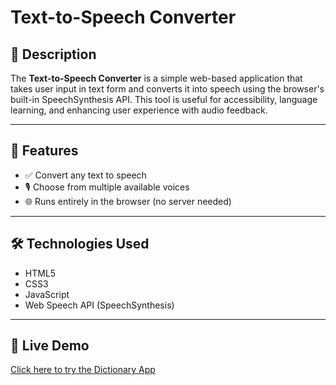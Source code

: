 # Text-to-Speech Converter

## 📖 Description
The **Text-to-Speech Converter** is a simple web-based application that takes user input in text form and converts it into speech using the browser's built-in SpeechSynthesis API. This tool is useful for accessibility, language learning, and enhancing user experience with audio feedback.

---

## 🚀 Features

- ✅ Convert any text to speech
- 🎙️ Choose from multiple available voices
- 🌐 Runs entirely in the browser (no server needed)

---

## 🛠️ Technologies Used

- HTML5
- CSS3
- JavaScript 
- Web Speech API (SpeechSynthesis)

---

## 🔗 Live Demo

[Click here to try the Dictionary App](https://dhanyashree-gurukar.github.io/Text-to-Speech-Converter/)
